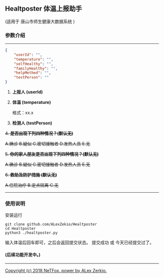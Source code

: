 ## Healtposter 体温上报助手

(适用于 唐山市师生健康大数据系统 )

### 参数介绍

---

```json
{
	"userId": "",
	"temperature": "",
	"selfHealthy": "",
	"familyHealthy": "",
	"helpMethed": "",
	"testPerson": ""
}
```

1. **上报人 (userId)**

2. **体温 (temperature)**

   格式：xx.x

3. **检测人 (testPerson)**

~~4. **是否出现下列四种情况？(默认无)**~~

   ~~A.确诊 B.疑似 C.密切接触者 D.发热人员 E.无~~

~~5. **你的家人朋友是否出现下列四种情况？(默认无)**~~

   ~~A.确诊 B.疑似 C.密切接触者 D.发热人员 E.无~~

~~6. **救助及防护措施 (默认无)**~~

   ~~A.住院治疗 B.定点隔离 C.无~~

---
### 使用说明
安装运行
```shell
git clone github.com/ALexZekio/Healtposter
cd Healtposter
python3 ./healtposter.py
```
输入体温后回车即可，之后会返回提交状态。
提交成功 或 今天已经提交过了。




#### (后续功能开发中。)
---
<u>Copyright (c) 2018 NeTFox. power by ALex Zerkio.</u>
